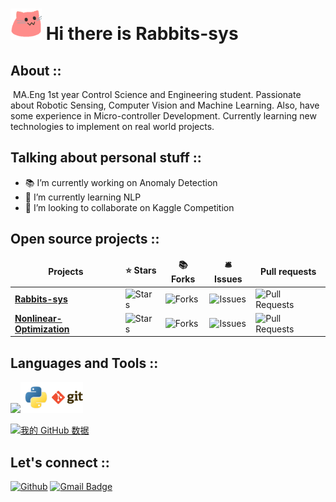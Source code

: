 <h1><img src="imgs/meow_party.gif" width="50"/> Hi there is Rabbits-sys</h1>

## About ::

​	MA.Eng 1st year Control Science and Engineering student. Passionate about Robotic Sensing, Computer Vision and Machine Learning. Also, have some experience in Micro-controller Development. Currently learning new technologies to implement on real world projects.

## Talking about personal stuff ::

- 📚 I’m currently working on Anomaly Detection
- 🌱 I’m currently learning NLP
- 💬 I’m looking to collaborate on Kaggle Competition

## Open source projects ::

<table>
  <thead align="center">
    <tr border: none;>
      <td><b> Projects</b></td>
      <td><b>⭐ Stars</b></td>
      <td><b>📚 Forks</b></td>
      <td><b>🛎 Issues</b></td>
      <td><b> Pull requests</b></td>
    </tr>
  </thead>
  <tbody>
    <tr>
      <td><a href="https://github.com/Rabbits-sys/Rabbits-sys"><b>Rabbits-sys</b></a></td>
      <td><img alt="Stars" src="https://img.shields.io/github/stars/Rabbits-sys/Rabbits-sys?style=flat-square&labelColor=343b41"/></td>
      <td><img alt="Forks" src="https://img.shields.io/github/forks/Rabbits-sys/Rabbits-sys?style=flat-square&labelColor=343b41"/></td>
      <td><img alt="Issues" src="https://img.shields.io/github/issues/Rabbits-sys/Rabbits-sys?style=flat-square&labelColor=343b41"/></td>
      <td><img alt="Pull Requests" src="https://img.shields.io/github/issues-pr/Rabbits-sys/Rabbits-sys?style=flat-square&labelColor=343b41"/></td>
    </tr>
    <tr>
      <td><a href="https://github.com/Rabbits-sys/Nonlinear-Optimization"><b>Nonlinear-Optimization</b></a></td>
      <td><img alt="Stars" src="https://img.shields.io/github/stars/Rabbits-sys/Nonlinear-Optimization?style=flat-square&labelColor=343b41"/></td>
      <td><img alt="Forks" src="https://img.shields.io/github/forks/Rabbits-sys/Nonlinear-Optimization?style=flat-square&labelColor=343b41"/></td>
      <td><img alt="Issues" src="https://img.shields.io/github/issues/Rabbits-sys/Nonlinear-Optimization?style=flat-square&labelColor=343b41"/></td>
      <td><img alt="Pull Requests" src="https://img.shields.io/github/issues-pr/Rabbits-sys/Nonlinear-Optimization?style=flat-square&labelColor=343b41"/></td>
    </tr>
  </tbody>
</table>


## Languages and Tools ::

<code><img height="50" src="https://pytorch.org/assets/images/pytorch-logo.png"></code><code><img height="50" src="https://raw.githubusercontent.com/github/explore/80688e429a7d4ef2fca1e82350fe8e3517d3494d/topics/python/python.png"></code><code><img height="50" src="https://raw.githubusercontent.com/github/explore/80688e429a7d4ef2fca1e82350fe8e3517d3494d/topics/git/git.png"></code>

[![我的 GitHub 数据](https://github-readme-stats.vercel.app/api?username=Rabbits-sys&theme=radical)]()

##  Let's connect ::

[![Github](https://img.shields.io/badge/GitHub-%2312100E.svg?&style=for-the-badge&logo=Github&logoColor=white)](https://github.com/Rabbits-sys) [![Gmail Badge](https://img.shields.io/badge/-yorkjing@126.com-c14438?style=for-the-badge&logo=Gmail&logoColor=white&link=mailto:yorkjing@126.com)](mailto:yorkjing@126.com)

